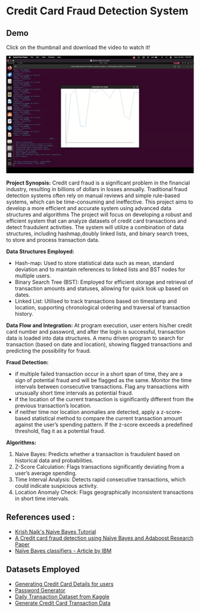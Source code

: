 # **Credit Card Fraud Detection System**

## Demo
Click on the thumbnail and download the video to watch it! 

[![Watch the Demo](./thumbnail.png)](./demo_video.mp4)


**Project Synopsis:** Credit card fraud is a significant problem in the financial industry, resulting in billions of dollars in losses annually. Traditional fraud detection systems often rely on manual reviews and simple rule-based systems, which can be time-consuming and ineffective. This project aims to develop a more efficient and accurate system using advanced data structures and algorithms
The project will focus on developing a robust and efficient system that can analyze datasets of credit card transactions and detect fraudulent activities. The system will utilize a combination of data structures, including hashmap,doubly linked lists, and binary search trees, to store and process transaction data.

**Data Structures Employed:**
- Hash-map: Used to store statistical data such as mean, standard deviation and to maintain references to linked lists and BST nodes for multiple users.
- Binary Search Tree (BST): Employed for efficient storage and retrieval of transaction amounts and statuses, allowing for quick look up based on dates.
- Linked List: Utilised to track transactions based on timestamp and location, supporting chronological ordering and traversal of transaction history.

**Data Flow and Integration:**
At program execution, user enters his/her credit card number and password, and after the login is successful, transaction data is loaded into data structures. 
A menu driven program to search for transaction (based on date and location), showing flagged transactions and predicting the possibility for fraud.

**Fraud Detection:**
- if multiple failed transaction occur in a short span of time, they are a sign of potential fraud and will be flagged as the same.
Monitor the time intervals between consecutive transactions. Flag any transactions with unusually short time intervals as potential fraud.
- if the location of the current transaction is significantly different from the previous transaction’s location.
- if neither time nor location anomalies are detected, apply a z-score-based statistical method to compare the current transaction amount against the user’s spending pattern. If the z-score exceeds a predefined threshold, flag it as a potential fraud.

**Algorithms:**
1. Naive Bayes: Predicts whether a transaction is fraudulent based on historical data and probabilities.
2. Z-Score Calculation: Flags transactions significantly deviating from a user’s average spending.
3. Time Interval Analysis: Detects rapid consecutive transactions, which could indicate suspicious activity.
4. Location Anomaly Check: Flags geographically inconsistent transactions in short time intervals.

## References used : 
* [Krish Naik's Naive Bayes Tutorial](https://www.youtube.com/watch?v=7zpEuCTcdKk&t=721s)
* [A Credit card fraud detection using Naïve Bayes and Adaboost Research Paper](https://www.ijser.org/researchpaper/A-Credit-card-fraud-detection-using-Naive-Bayes-and-Adaboost.pdf)
* [Naïve Bayes classifiers - Article by IBM](https://www.ibm.com/topics/naive-bayes)

## Datasets Employed
* [Generating Credit Card Details for users](https://www.akto.io/tools/credit-card-generator)
* [Password Generator](https://www.akto.io/tools/password-generator)
* [Daily Transaction Dataset from Kaggle](https://www.kaggle.com/datasets/prasad22/daily-transactions-dataset)
* [Generate Credit Card Transaction Data](https://github.com/namebrandon/Sparkov_Data_Generation)

